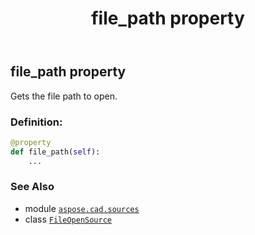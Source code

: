 ﻿---
title: file_path property
second_title: Aspose.CAD for Python via .NET API References
description: 
type: docs
weight: 40
url: /aspose.cad.sources/fileopensource/file_path/
is_root: false
---

## file_path property


Gets the file path to open.
### Definition:
```python
@property
def file_path(self):
    ...
```

### See Also
* module [`aspose.cad.sources`](../../)
* class [`FileOpenSource`](/cad/python-net/aspose.cad.sources/fileopensource)
